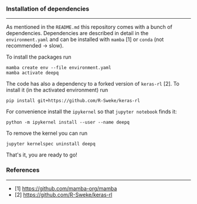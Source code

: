 ### Installation of dependencies

---

As mentioned in the `README.md` this repository comes with a bunch of dependencies. Dependencies are described in detail in the `environment.yaml` and can be installed with `mamba` [1] or `conda` (not recommended &rarr; slow).

To install the packages run
```
mamba create env --file environment.yaml
mamba activate deepq
```

The code has also a dependency to a forked version of `keras-rl` [2]. To install it (in the activated environment) run
```
pip install git+https://github.com/R-Sweke/keras-rl
```

For convenience install the `ipykernel` so that `jupyter notebook` finds it:
```
python -m ipykernel install --user --name deepq
```

To remove the kernel you can run
```
jupyter kernelspec uninstall deepq
```

That's it, you are ready to go!

### References
---
- [1] https://github.com/mamba-org/mamba
- [2] https://github.com/R-Sweke/keras-rl